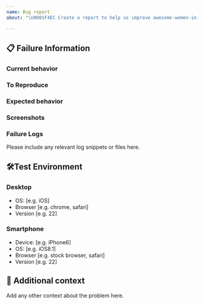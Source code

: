 ```yaml
---
name: Bug report
about: "\U0001F4EC Create a report to help us improve awesome-women-in-tech web"

---
```


<!--
❗️Your issue may already be reported! Please search on the issue track before creating one.

Thank you for you contribution!
Please fill out the form below to catch the 🐛
-->

## 📋 Failure Information


### Current behavior
<!-- A clear and concise description of what the bug is. -->

### To Reproduce
<!-- Steps to reproduce the behavior:
1. Go to '...'
2. Click on '....'
3. Scroll down to '....'
4. See error
-->

### Expected behavior
<!-- A clear and concise description of what you expected to happen. -->

### Screenshots
<!-- If applicable, add screenshots to help explain your problem.
Or a video link also will be help -->

### Failure Logs
Please include any relevant log snippets or files here.

## 🛠Test Environment

### Desktop
 - OS: [e.g. iOS]
 - Browser [e.g. chrome, safari]
 - Version [e.g. 22]

### Smartphone
 - Device: [e.g. iPhone6]
 - OS: [e.g. iOS8.1]
 - Browser [e.g. stock browser, safari]
 - Version [e.g. 22]

## 📝 Additional context
Add any other context about the problem here.
